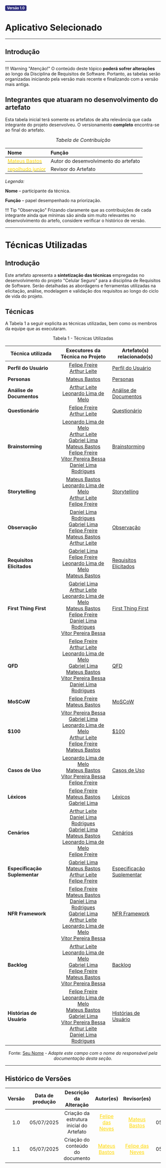 <span style="background-color:#2c2c7c; color:white; font-size:0.8em; font-weight: bold; padding:2px 6px; border-radius:4px;">Versão 1.0</span>

# Aplicativo Selecionado

---

## Introdução

---

!!! Warning "Atenção!"
    O conteúdo deste tópico **poderá sofrer alterações** ao longo da Disciplina de Requisitos de Software. Portanto, as tabelas serão organizadas iniciando pela versão mais recente e finalizando com a versão mais antiga.

## Integrantes que atuaram no desenvolvimento do artefato

Esta tabela inicial terá somente os artefatos de alta relevância que cada integrante do projeto desenvolveu. O versionamento **completo** encontra-se ao final do artefato.

<font size="3"><p style="text-align: center">_Tabela de Contribuição_</p></font>

| Nome | Função |
| :--- | :--- |
| [<span style="color:gold;">Mateus Bastos</span>](https://github.com/MateuSansete) | Autor do desemvolvimento do artefato |
| [<span style="color:gold;">repolhudo junior</span>](https://github.com/arthurlleite) | Revisor do Artefato |

*Legenda:* 

**Nome** – participante da técnica. 

**Função** – papel desempenhado na priorização. 

!!! Tip "Observação"
    Frizando claramente que as contribuições de cada integrante ainda que mínimas são ainda sim muito relevantes no desenvolvimento do artefo, considere verificar o histórico de versão. 

---


# Técnicas Utilizadas

## Introdução

Este artefato apresenta a **sintetização das técnicas** empregadas no desenvolvimento do projeto "Celular Seguro" para a disciplina de Requisitos de Software. Serão detalhadas as abordagens e ferramentas utilizadas na elicitação, análise, modelagem e validação dos requisitos ao longo do ciclo de vida do projeto.

## Técnicas

A Tabela 1 a seguir explicita as técnicas utilizadas, bem como os membros da equipe que as executaram.

<center>

Tabela 1 - Técnicas Utilizadas

| Técnica utilizada | Executores da Técnica no Projeto | Artefato(s) relacionado(s) |
|---|:---:|---|
| **Perfil do Usuário** | [Felipe Freire](https://github.com/FelipeFreire-) <br> [Arthur Leite](https://github.com/arthurlleite) | [Perfil do Usuário](https://requisitos-de-software.github.io/2025.1-CelularSeguro/documento-elicitacao/PerfilUsuario.md) |
| **Personas** | [Mateus Bastos](https://github.com/MateuSansete)  | [Personas](https://requisitos-de-software.github.io/2025.1-CelularSeguro/documento-elicitacao/Personas.md) |
| **Análise de Documentos** | [Arthur Leite](https://github.com/arthurlleite) <br> [Leonardo Lima de Melo](https://github.com/leozinlima) | [Análise de Documentos](https://requisitos-de-software.github.io/2025.1-CelularSeguro/documento-elicitacao/AnalisedeDocumentos.md) |
| **Questionário** | [Felipe Freire](https://github.com/FelipeFreire-) <br> [Arthur Leite](https://github.com/arthurlleite) | [Questionário](https://requisitos-de-software.github.io/2025.1-CelularSeguro/documento-elicitacao/Questionario.md) |
| **Brainstorming** | [Leonardo Lima de Melo](https://github.com/leozinlima) <br> [Arthur Leite](https://github.com/arthurlleite) <br> [Gabriel Lima](https://github.com/gabriel-lima258) <br> [Mateus Bastos](https://github.com/MateuSansete) <br> [Felipe Freire](https://github.com/FelipeFreire-) <br> [Vitor Pereira Bessa](https://github.com/Bessazs) <br> [Daniel Lima Rodrigues](https://github.com/zDrNz) | [Brainstorming](https://requisitos-de-software.github.io/2025.1-CelularSeguro/documento-elicitacao/Brainstorming.md) |
| **Storytelling** | [Mateus Bastos](https://github.com/MateuSansete) <br> [Leonardo Lima de Melo](https://github.com/leozinlima) <br> [Arthur Leite](https://github.com/arthurlleite) <br> [Felipe Freire](https://github.com/FelipeFreire-) | [Storytelling](https://requisitos-de-software.github.io/2025.1-CelularSeguro/documento-elicitacao/Storytelling.md) |
| **Observação** | [Daniel Lima Rodrigues](https://github.com/zDrNz) <br> [Gabriel Lima](https://github.com/gabriel-lima258) <br> [Felipe Freire](https://github.com/FelipeFreire-) <br> [Mateus Bastos](https://github.com/MateuSansete) <br> [Arthur Leite](https://github.com/arthurlleite) | [Observação](https://requisitos-de-software.github.io/2025.1-CelularSeguro/documento-elicitacao/Observacao.md) |
| **Requisitos Elicitados** | [Gabriel Lima](https://github.com/gabriel-lima258) <br> [Felipe Freire](https://github.com/FelipeFreire-) <br> [Leonardo Lima de Melo](https://github.com/leozinlima) <br> [Mateus Bastos](https://github.com/MateuSansete) | [Requisitos Elicitados](https://requisitos-de-software.github.io/2025.1-CelularSeguro/documento-elicitacao/requisitos_elicitados.md) |
| **First Thing First** | [Gabriel Lima](https://github.com/gabriel-lima258) <br> [Arthur Leite](https://github.com/arthurlleite) <br> [Leonardo Lima de Melo](https://github.com/leozinlima) <br> [Mateus Bastos](https://github.com/MateuSansete) <br> [Felipe Freire](https://github.com/FelipeFreire-) <br> [Daniel Lima Rodrigues](https://github.com/zDrNz) <br> [Vitor Pereira Bessa](https://github.com/Bessazs) | [First Thing First](https://requisitos-de-software.github.io/2025.1-CelularSeguro/documento-elicitacao/FirstThingFirst.md) |
| **QFD** | [Felipe Freire](https://github.com/FelipeFreire-) <br> [Arthur Leite](https://github.com/arthurlleite) <br> [Leonardo Lima de Melo](https://github.com/leozinlima) <br> [Gabriel Lima](https://github.com/gabriel-lima258) <br> [Mateus Bastos](https://github.com/MateuSansete) <br> [Vitor Pereira Bessa](https://github.com/Bessazs) <br> [Daniel Lima Rodrigues](https://github.com/zDrNz) | [QFD](https://requisitos-de-software.github.io/2025.1-CelularSeguro/documento-elicitacao/QFD.md) |
| **MoSCoW** | [Felipe Freire](https://github.com/FelipeFreire-) <br> [Mateus Bastos](https://github.com/MateuSansete) | [MoSCoW](https://requisitos-de-software.github.io/2025.1-CelularSeguro/documento-elicitacao/MoSCoW.md) |
| **$100** | [Vitor Pereira Bessa](https://github.com/Bessazs) <br> [Gabriel Lima](https://github.com/gabriel-lima258) <br> [Leonardo Lima de Melo](https://github.com/leozinlima) <br> [Arthur Leite](https://github.com/arthurlleite) <br> [Felipe Freire](https://github.com/FelipeFreire-) <br> [Mateus Bastos](https://github.com/MateuSansete) | [$100](https://requisitos-de-software.github.io/2025.1-CelularSeguro/documento-elicitacao/100.md) |
| **Casos de Uso** | [Leonardo Lima de Melo](https://github.com/leozinlima) <br> [Mateus Bastos](https://github.com/MateuSansete) <br> [Vitor Pereira Bessa](https://github.com/Bessazs) <br> [Felipe Freire](https://github.com/FelipeFreire-) | [Casos de Uso](https://requisitos-de-software.github.io/2025.1-CelularSeguro/documento-modelagem/caso-de-uso.md) |
| **Léxicos** | [Felipe Freire](https://github.com/FelipeFreire-) <br> [Mateus Bastos](https://github.com/MateuSansete) <br> [Gabriel Lima](https://github.com/gabriel-lima258) | [Léxicos](https://requisitos-de-software.github.io/2025.1-CelularSeguro/documento-modelagem/lexico.md) |
| **Cenários** | [Arthur Leite](https://github.com/arthurlleite) <br> [Daniel Lima Rodrigues](https://github.com/zDrNz) <br> [Gabriel Lima](https://github.com/gabriel-lima258) <br> [Mateus Bastos](https://github.com/MateuSansete) <br> [Leonardo Lima de Melo](https://github.com/leozinlima) <br> [Felipe Freire](https://github.com/FelipeFreire-) | [Cenários](https://requisitos-de-software.github.io/2025.1-CelularSeguro/documento-modelagem/cenario.md) |
| **Especificação Suplementar** | [Gabriel Lima](https://github.com/gabriel-lima258) <br> [Mateus Bastos](https://github.com/MateuSansete) <br> [Arthur Leite](https://github.com/arthurlleite) <br> [Felipe Freire](https://github.com/FelipeFreire-) | [Especificação Suplementar](https://requisitos-de-software.github.io/2025.1-CelularSeguro/documento-modelagem/especificacoes-suplementar.md) |
| **NFR Framework** | [Felipe Freire](https://github.com/FelipeFreire-) <br> [Mateus Bastos](https://github.com/MateuSansete) <br> [Daniel Lima Rodrigues](https://github.com/zDrNz) <br> [Gabriel Lima](https://github.com/gabriel-lima258) <br> [Arthur Leite](https://github.com/arthurlleite) <br> [Leonardo Lima de Melo](https://github.com/leozinlima) <br> [Vitor Pereira Bessa](https://github.com/Bessazs) | [NFR Framework](https://requisitos-de-software.github.io/2025.1-CelularSeguro/documento-modelagem/Agil/NR_Framework.md) |
| **Backlog** | [Arthur Leite](https://github.com/arthurlleite) <br> [Leonardo Lima de Melo](https://github.com/leozinlima) <br> [Gabriel Lima](https://github.com/gabriel-lima258) <br> [Felipe Freire](https://github.com/FelipeFreire-) <br> [Mateus Bastos](https://github.com/MateuSansete) <br> [Vitor Pereira Bessa](https://github.com/Bessazs) | [Backlog](https://requisitos-de-software.github.io/2025.1-CelularSeguro/documento-modelagem/Agil/Backlog.md) |
| **Histórias de Usuário** | [Felipe Freire](https://github.com/FelipeFreire-) <br> [Leonardo Lima de Melo](https://github.com/leozinlima) <br> [Mateus Bastos](https://github.com/MateuSansete) <br> [Gabriel Lima](https://github.com/gabriel-lima258) <br> [Vitor Pereira Bessa](https://github.com/Bessazs) <br> [Arthur Leite](https://github.com/arthurlleite) <br> [Daniel Lima Rodrigues](https://github.com/zDrNz) | [Histórias de Usuário](https://requisitos-de-software.github.io/2025.1-CelularSeguro/documento-modelagem/Agil/Historias_de_usuario.md) |

Fonte: [Seu Nome](Seu_Link_GitHub) - *Adapte este campo com o nome do responsável pela documentação desta seção.*

</center>




---

## Histórico de Versões 

| Versão | Data de produção   | Descrição da Alteração                               | Autor(es)             | Revisor(es)      |Data de Revisão |
| :----: | :----------------: | :--------------------------------------------------: | :-------------------: | :-------------:  |  :-----------: |
| 1.0    | 05/07/2025 | Criação da estrutura inicial do Artefato | <a style="color:gold;" href="https://github.com/FelipeFreire-gf" target="_blank">Felipe das Neves</a> | <a style="color:gold;" href="https://github.com/MateuSansete" target="_blank">Mateus Bastos</a>| 05/07/2025|
| 1.1    | 05/07/2025 | Criação do conteúdo do documento | <a style="color:gold;" href="https://github.com/MateuSansete" target="_blank">Mateus Bastos</a> | <a style="color:gold;" href="https://github.com/FelipeFreire-gf" target="_blank">Felipe das Neves</a>| 05/07/2025|
